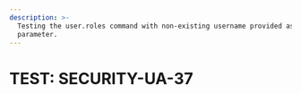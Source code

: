 ```yaml
---
description: >-
  Testing the user.roles command with non-existing username provided as -u
  parameter.
---
```


# TEST: SECURITY-UA-37

